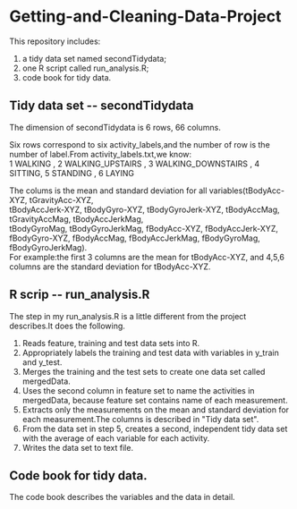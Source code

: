 # Getting-and-Cleaning-Data-Project

This repository includes:   
1) a tidy data set named secondTidydata;  
2) one R script called run_analysis.R;   
3) code book for tidy data.  

## Tidy data set -- secondTidydata

The dimension of secondTidydata is 6 rows, 66 columns. 
  
Six rows correspond to six activity_labels,and the number of row is the number of label.From activity_labels.txt,we know:  
1 WALKING , 2 WALKING_UPSTAIRS , 3 WALKING_DOWNSTAIRS , 4 SITTING, 5 STANDING , 6 LAYING 
  
The colums is the mean and standard deviation for all variables(tBodyAcc-XYZ, tGravityAcc-XYZ,   
tBodyAccJerk-XYZ,   tBodyGyro-XYZ, tBodyGyroJerk-XYZ, tBodyAccMag, tGravityAccMag, tBodyAccJerkMag,  
tBodyGyroMag, tBodyGyroJerkMag, fBodyAcc-XYZ, fBodyAccJerk-XYZ, fBodyGyro-XYZ, fBodyAccMag, 
fBodyAccJerkMag, fBodyGyroMag, fBodyGyroJerkMag).  
For example:the first 3 columns are the mean for tBodyAcc-XYZ, and 4,5,6 columns are the standard deviation for tBodyAcc-XYZ.

## R scrip -- run_analysis.R

The step in my run_analysis.R is a little different from the project describes.It does the following.  
1. Reads feature, training and test data sets into R.  
2. Appropriately labels the training and test data with variables in y_train and y_test.  
3. Merges the training and the test sets to create one data set called mergedData.  
4. Uses the second column in feature set to name the activities in mergedData, because feature set contains name of each measurement.  
5. Extracts only the measurements on the mean and standard deviation for each measurement.The columns is described in "Tidy data set".  
6. From the data set in step 5, creates a second, independent tidy data set with the average of each variable for each activity.  
7. Writes the data set to text file.

## Code book for tidy data.
The code book describes the variables and the data in detail.
